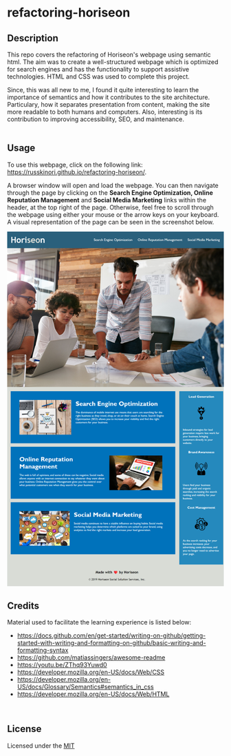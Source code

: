 # refactoring-horiseon

## Description 

 This repo covers the refactoring of Horiseon's webpage using semantic html. The aim was to create a well-structured webpage which is optimized for search engines and has the functionality to support assistive technologies. HTML and CSS was used to complete this project. 
 
 Since, this was all new to me, I found it quite interesting to learn the importance of semantics and how it contributes to the site architecture. Particulary, how it separates presentation from content, making the site more readable to both humans and computers. Also, interesting is its contribution to improving accessibility, SEO, and maintenance. 
 <br>
 <br>
## Usage 

To use this webpage, click on the following link: https://russkinori.github.io/refactoring-horiseon/. 

A browser window will open and load the webpage. You can then navigate through the page by clicking on the **Search Engine Optimization, Online Reputation Management** and **Social Media Marketing** links within the header, at the top right of the page.  Otherwise, feel free to scroll through the webpage using either your mouse or the arrow keys on your keyboard. A visual representation of the page can be seen in the screenshot below.

![The Horiseon webpage includes a navigation bar, a header image, and cards with text and images, as well as a footer.](./assets/images/refactoring-horiseon_index.html.png)
<br>

## Credits 
Material used to facilitate the learning experience is listed below:
- https://docs.github.com/en/get-started/writing-on-github/getting-started-with-writing-and-formatting-on-github/basic-writing-and-formatting-syntax
- https://github.com/matiassingers/awesome-readme
- https://youtu.be/ZThq93Yuwd0
- https://developer.mozilla.org/en-US/docs/Web/CSS
- https://developer.mozilla.org/en-US/docs/Glossary/Semantics#semantics_in_css
- https://developer.mozilla.org/en-US/docs/Web/HTML
<br>

## License
Licensed under the [MIT](./LICENSE)
